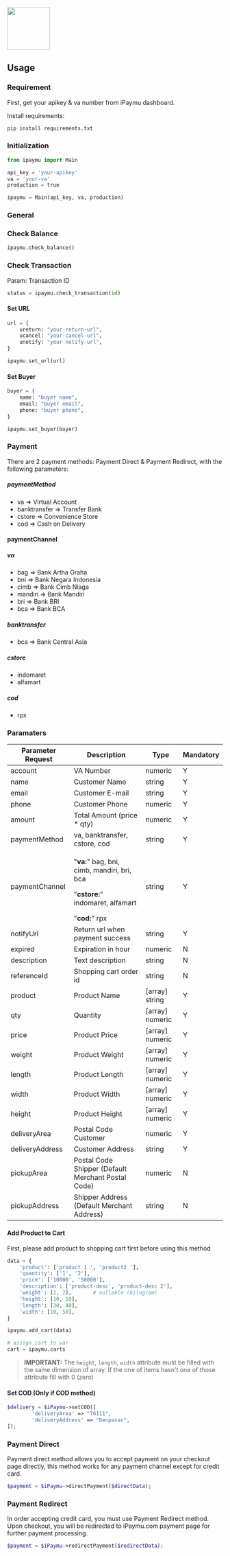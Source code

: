<img width="100" src="https://my.ipaymu.com/asset/images/logo-ipaymu.png">

## Usage

### Requirement

First, get your apikey & va number from iPaymu dashboard.

Install requirements:
```python
pip install requirements.txt
```

### Initialization

```python
from ipaymu import Main

api_key = 'your-apikey'
va = 'your-va'
production = true

ipaymu = Main(api_key, va, production)
```

### General

### Check Balance

```python
ipaymu.check_balance()
```

### Check Transaction
Param: Transaction ID
```python
status = ipaymu.check_transaction(id)
```

#### Set URL

```python
url = {
    ureturn: "your-return-url",
    ucancel: "your-cancel-url",
    unotify: "your-notify-url",
}

ipaymu.set_url(url)
```

#### Set Buyer

```python
buyer = {
    name: "buyer name",
    email: "buyer email",
    phone: "buyer phone",
}

ipaymu.set_buyer(buyer)
```

### Payment

There are 2 payment methods: Payment Direct & Payment Redirect, with the following parameters:

##### paymentMethod

- va => Virtual Account
- banktransfer => Transfer Bank
- cstore => Convenience Store
- cod => Cash on Delivery

#### paymentChannel

##### va

- bag => Bank Artha Graha
- bni => Bank Negara Indonesia
- cimb => Bank Cimb Niaga
- mandiri => Bank Mandiri
- bri => Bank BRI
- bca => Bank BCA

##### banktransfer

- bca => Bank Central Asia

##### cstore

- indomaret
- alfamart

##### cod

- rpx

### Paramaters

| Parameter Request | Description                                                                                               | Type            | Mandatory |
| ----------------- | --------------------------------------------------------------------------------------------------------- | --------------- | --------- |
| account           | VA Number                                                                                                 | numeric         | Y         |
| name              | Customer Name                                                                                             | string          | Y         |
| email             | Customer E-mail                                                                                           | string          | Y         |
| phone             | Customer Phone                                                                                            | numeric         | Y         |
| amount            | Total Amount (price \* qty)                                                                               | numeric         | Y         |
| paymentMethod     | va, banktransfer, cstore, cod                                                                             | string          | Y         |
| paymentChannel    | <p>"**va:**" bag, bni, cimb, mandiri, bri, bca</p><p>"**cstore:**" indomaret, alfamart </p>"**cod:**" rpx | string          | Y         |
| notifyUrl         | Return url when payment success                                                                           | string          | Y         |
| expired           | Expiration in hour                                                                                        | numeric         | N         |
| description       | Text description                                                                                          | string          | N         |
| referenceId       | Shopping cart order id                                                                                    | string          | N         |
| product           | Product Name                                                                                              | [array] string  | Y         |
| qty               | Quantity                                                                                                  | [array] numeric | Y         |
| price             | Product Price                                                                                             | [array] numeric | Y         |
| weight            | Product Weight                                                                                            | [array] numeric | Y         |
| length            | Product Length                                                                                            | [array] numeric | Y         |
| width             | Product Width                                                                                             | [array] numeric | Y         |
| height            | Product Height                                                                                            | [array] numeric | Y         |
| deliveryArea      | Postal Code Customer                                                                                      | numeric         | Y         |
| deliveryAddress   | Customer Address                                                                                          | string          | Y         |
| pickupArea        | Postal Code Shipper (Default Merchant Postal Code)                                                        | numeric         | N         |
| pickupAddress     | Shipper Address (Default Merchant Address)                                                                | string          | N         |

#### Add Product to Cart

First, please add product to shopping cart first before using this method

```python
data = {
    'product': ['product 1 ', 'product2 '],
    'quantity': ['1', '2'],
    'price': ['10000', '50000'],
    'description': ['product-desc', 'product-desc 2'],
    'weight': [1, 2],       # nullable (kilogram)
    'height': [10, 10],     
    'length': [30, 40],     
    'width': [10, 50],      
}

ipaymu.add_cart(data)

# assign cart to var
cart = ipaymu.carts
```
> **IMPORTANT:** The `height`, `length`, `width` attribute must be filled with the same dimension of array. If the one of items hasn't one of those attribute fill with 0 (zero)

#### Set COD (Only if COD method)

```php
$delivery = $iPaymu->setCOD([
        'deliveryArea' => "76111",
        'deliveryAddress' => "Denpasar",
]);
```

### Payment Direct

Payment direct method allows you to accept payment on your checkout page directly, this method works for any payment channel except for credit card.

```php
$payment = $iPaymu->directPayment($directData);
```

### Payment Redirect

In order accepting credit card, you must use Payment Redirect method. Upon checkout, you will be redirected to iPaymu.com payment page for further payment processing.

```php
$payment = $iPaymu->redirectPayment($redirectData);
```